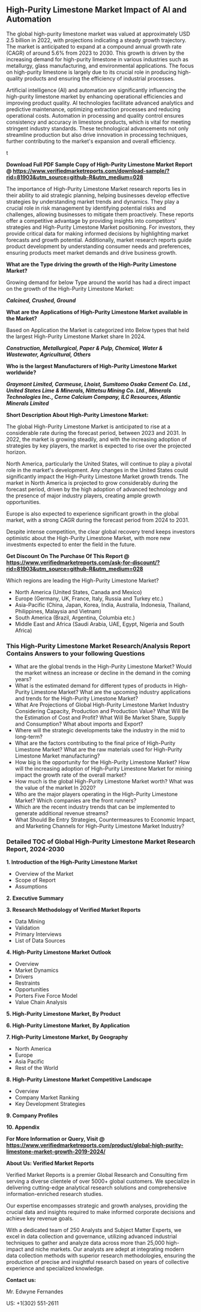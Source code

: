 <h2>High-Purity Limestone Market Impact of AI and Automation</h2><p>The global high-purity limestone market was valued at approximately USD 2.5 billion in 2022, with projections indicating a steady growth trajectory. The market is anticipated to expand at a compound annual growth rate (CAGR) of around 5.6% from 2023 to 2030. This growth is driven by the increasing demand for high-purity limestone in various industries such as metallurgy, glass manufacturing, and environmental applications. The focus on high-purity limestone is largely due to its crucial role in producing high-quality products and ensuring the efficiency of industrial processes.</p><p>Artificial intelligence (AI) and automation are significantly influencing the high-purity limestone market by enhancing operational efficiencies and improving product quality. AI technologies facilitate advanced analytics and predictive maintenance, optimizing extraction processes and reducing operational costs. Automation in processing and quality control ensures consistency and accuracy in limestone products, which is vital for meeting stringent industry standards. These technological advancements not only streamline production but also drive innovation in processing techniques, further contributing to the market's expansion and overall efficiency.</p>t</p><p id="" class=""><strong>Download Full PDF Sample Copy of High-Purity Limestone Market Report @ <a href="https://www.verifiedmarketreports.com/download-sample/?rid=81903&utm_source=github-R&utm_medium=028" target="_blank">https://www.verifiedmarketreports.com/download-sample/?rid=81903&utm_source=github-R&utm_medium=028</a></strong></p><p>The importance of&nbsp;High-Purity Limestone Market research reports lies in their ability to aid strategic planning, helping businesses develop effective strategies by understanding market trends and dynamics. They play a crucial role in risk management by identifying potential risks and challenges, allowing businesses to mitigate them proactively. These reports offer a competitive advantage by providing insights into competitors' strategies and High-Purity Limestone Market positioning. For investors, they provide critical data for making informed decisions by highlighting market forecasts and growth potential. Additionally, market research reports guide product development by understanding consumer needs and preferences, ensuring products meet market demands and drive business growth.</p><p><strong>What are the&nbsp;Type driving the growth of the High-Purity Limestone Market?</strong></p><p id="" class="">Growing demand for below Type around the world has had a direct impact on the growth of the High-Purity Limestone Market:</p><em><strong>Calcined, Crushed, Ground</strong></em></p><strong>What are the&nbsp;Applications&nbsp;of High-Purity Limestone Market available in the Market?</strong></p><p id="" class="">Based on Application the Market is categorized into Below types that held the largest High-Purity Limestone Market share In 2024.</p><em><strong>Construction, Metallurgical, Paper & Pulp, Chemical, Water & Wastewater, Agricultural, Others</strong></em></p><strong>Who is the largest Manufacturers of High-Purity Limestone Market worldwide?</strong></p><p><em><strong>Graymont Limited, Carmeuse, Lhoist, Sumitomo Osaka Cement Co. Ltd., United States Lime & Minerals, Nittetsu Mining Co. Ltd., Minerals Technologies Inc., Cerne Calcium Company, ILC Resources, Atlantic Minerals Limited</strong></em></p><p id="" class=""><strong>Short Description About High-Purity Limestone Market:</strong></p><p>The global High-Purity Limestone Market is anticipated to rise at a considerable rate during the forecast period, between 2023 and 2031. In 2022, the market is growing steadily, and with the increasing adoption of strategies by key players, the market is expected to rise over the projected horizon.</p><p>North America, particularly the United States, will continue to play a pivotal role in the market's development. Any changes in the United States could significantly impact the High-Purity Limestone Market growth trends. The market in North America is projected to grow considerably during the forecast period, driven by the high adoption of advanced technology and the presence of major industry players, creating ample growth opportunities.</p><p>Europe is also expected to experience significant growth in the global market, with a strong CAGR during the forecast period from 2024 to 2031.</p><p>Despite intense competition, the clear global recovery trend keeps investors optimistic about the High-Purity Limestone Market, with more new investments expected to enter the field in the future.</p><p id="" class=""><strong>Get Discount On The Purchase Of This Report @ <a href="https://www.verifiedmarketreports.com/ask-for-discount/?rid=81903&utm_source=github-R&utm_medium=028" target="_blank">https://www.verifiedmarketreports.com/ask-for-discount/?rid=81903&utm_source=github-R&utm_medium=028</a></strong></p>Which regions are leading the High-Purity Limestone Market?</p><ul><li>North America (United States, Canada and Mexico)</li><li>Europe (Germany, UK, France, Italy, Russia and Turkey etc.)</li><li>Asia-Pacific (China, Japan, Korea, India, Australia, Indonesia, Thailand, Philippines, Malaysia and Vietnam)</li><li>South America (Brazil, Argentina, Columbia etc.)</li><li>Middle East and Africa (Saudi Arabia, UAE, Egypt, Nigeria and South Africa)</li></ul><h3 id="" class="">This High-Purity Limestone Market Research/Analysis Report Contains Answers to your following Questions</h3><ul><li>What are the global trends in the High-Purity Limestone Market? Would the market witness an increase or decline in the demand in the coming years?</li><li>What is the estimated demand for different types of products in High-Purity Limestone Market? What are the upcoming industry applications and trends for the High-Purity Limestone Market?</li><li>What Are Projections of Global High-Purity Limestone Market Industry Considering Capacity, Production and Production Value? What Will Be the Estimation of Cost and Profit? What Will Be Market Share, Supply and Consumption? What about imports and Export?</li><li>Where will the strategic developments take the industry in the mid to long-term?</li><li>What are the factors contributing to the final price of High-Purity Limestone Market? What are the raw materials used for High-Purity Limestone Market manufacturing?</li><li>How big is the opportunity for the High-Purity Limestone Market? How will the increasing adoption of High-Purity Limestone Market for mining impact the growth rate of the overall market?</li><li>How much is the global High-Purity Limestone Market worth? What was the value of the market In 2020?</li><li>Who are the major players operating in the High-Purity Limestone Market? Which companies are the front runners?</li><li>Which are the recent industry trends that can be implemented to generate additional revenue streams?</li><li>What Should Be Entry Strategies, Countermeasures to Economic Impact, and Marketing Channels for High-Purity Limestone Market Industry?</li></ul><h3 id="" class="">Detailed TOC of Global High-Purity Limestone Market Research Report, 2024-2030</h3><p id="" class=""><strong>1. Introduction of the High-Purity Limestone Market</strong></p><ul><li>Overview of the Market</li><li>Scope of Report</li><li>Assumptions</li></ul><p id="" class=""><strong>2. Executive Summary</strong></p><p id="" class=""><strong>3. Research Methodology of Verified Market Reports</strong></p><ul><li>Data Mining</li><li>Validation</li><li>Primary Interviews</li><li>List of Data Sources</li></ul><p id="" class=""><strong>4. High-Purity Limestone Market Outlook</strong></p><ul><li>Overview</li><li>Market Dynamics</li><li>Drivers</li><li>Restraints</li><li>Opportunities</li><li>Porters Five Force Model</li><li>Value Chain Analysis</li></ul><p id="" class=""><strong>5. High-Purity Limestone Market, By Product</strong></p><p id="" class=""><strong>6. High-Purity Limestone Market, By Application</strong></p><p id="" class=""><strong>7. High-Purity Limestone Market, By Geography</strong></p><ul><li>North America</li><li>Europe</li><li>Asia Pacific</li><li>Rest of the World</li></ul><p id="" class=""><strong>8. High-Purity Limestone Market Competitive Landscape</strong></p><ul><li>Overview</li><li>Company Market Ranking</li><li>Key Development Strategies</li></ul><p id="" class=""><strong>9. Company Profiles</strong></p><p id="" class=""><strong>10. Appendix</strong></p><p id="" class=""><strong>For More Information or Query, Visit @ <a href="https://www.verifiedmarketreports.com/product/global-high-purity-limestone-market-growth-2019-2024/" target="_blank">https://www.verifiedmarketreports.com/product/global-high-purity-limestone-market-growth-2019-2024/</a></strong></p><p id="" class=""><strong>About Us: Verified Market Reports</strong></p><p id="" class="">Verified Market Reports is a premier Global Research and Consulting firm serving a diverse clientele of over 5000+ global customers. We specialize in delivering cutting-edge analytical research solutions and comprehensive information-enriched research studies.</p><p id="" class="">Our expertise encompasses strategic and growth analyses, providing the crucial data and insights required to make informed corporate decisions and achieve key revenue goals.</p><p id="" class="">With a dedicated team of 250 Analysts and Subject Matter Experts, we excel in data collection and governance, utilizing advanced industrial techniques to gather and analyze data across more than 25,000 high-impact and niche markets. Our analysts are adept at integrating modern data collection methods with superior research methodologies, ensuring the production of precise and insightful research based on years of collective experience and specialized knowledge.</p><p id="" class=""><strong>Contact us:</strong></p><p id="" class="">Mr. Edwyne Fernandes</p><p id="" class="">US: +1(302) 551-2611</p>